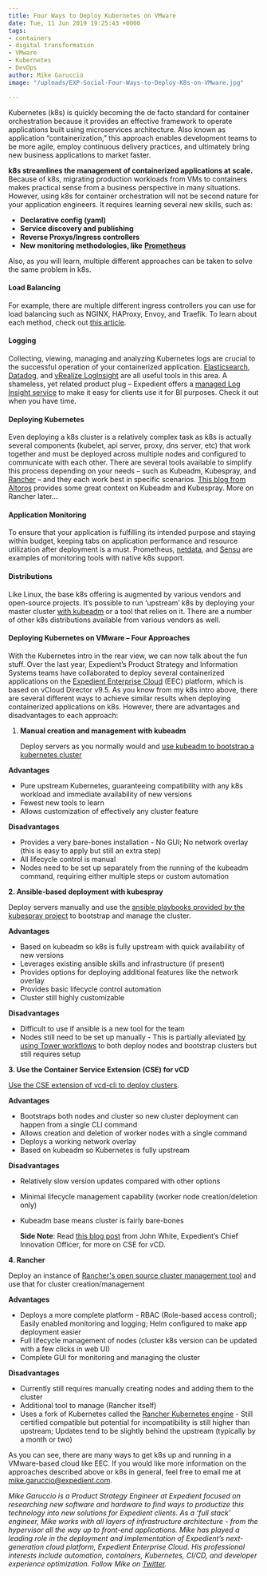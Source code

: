 ```yaml
---
title: Four Ways to Deploy Kubernetes on VMware
date: Tue, 11 Jun 2019 19:25:43 +0000
tags:
- containers
- digital transformation
- VMware
- Kubernetes
- DevOps
author: Mike Garuccio
image: "/uploads/EXP-Social-Four-Ways-to-Deploy-K8s-on-VMware.jpg"

---
```

Kubernetes (k8s) is quickly becoming the de facto standard for container orchestration because it provides an effective framework to operate applications built using microservices architecture. Also known as application “containerization,” this approach enables development teams to be more agile, employ continuous delivery practices, and ultimately bring new business applications to market faster.

**k8s streamlines the management of containerized applications at scale.** Because of k8s, migrating production workloads from VMs to containers makes practical sense from a business perspective in many situations. However, using k8s for container orchestration will not be second nature for your application engineers. It requires learning several new skills, such as:

* **Declarative config (yaml)**
* **Service discovery and publishing**
* **Reverse Proxys/Ingress controllers**
* **New monitoring methodologies, like** [**Prometheus**](https://github.com/coreos/prometheus-operator)

Also, as you will learn, multiple different approaches can be taken to solve the same problem in k8s.

#### Load Balancing

For example, there are multiple different ingress controllers you can use for load balancing such as NGINX, HAProxy, Envoy, and Traefik. To learn about each method, check out [this article](https://kubedex.com/ingress/).

#### Logging

Collecting, viewing, managing and analyzing Kubernetes logs are crucial to the successful operation of your containerized application. [Elasticsearch](https://www.elastic.co/elasticsearch-kubernetes), [Datadog](https://www.datadoghq.com/log-management/), and [vRealize LogInsight](https://www.vmware.com/products/vrealize-log-insight.html) are all useful tools in this area. A shameless, yet related product plug – Expedient offers a [managed Log Insight service](https://www.expedient.com/services/managed-services/compliance-security/unified-log-management/) to make it easy for clients use it for BI purposes. Check it out when you have time.

#### Deploying Kubernetes

Even deploying a k8s cluster is a relatively complex task as k8s is actually several components (kubelet, api server, proxy, dns server, etc) that work together and must be deployed across multiple nodes and configured to communicate with each other. There are several tools available to simplify this process depending on your needs – such as Kubeadm, Kubespray, and [Rancher](https://rancher.com/what-is-rancher/how-is-rancher-different/) – and they each work best in specific scenarios. [This blog from Altoros](https://www.altoros.com/blog/a-multitude-of-kubernetes-deployment-tools-kubespray-kops-and-kubeadm/) provides some great context on Kubeadm and Kubespray. More on Rancher later...

#### Application Monitoring

To ensure that your application is fulfilling its intended purpose and staying within budget, keeping tabs on application performance and resource utilization after deployment is a must. Prometheus, [netdata](https://docs.netdata.cloud/), and [Sensu](https://sensu.io/solutions/container-monitoring) are examples of monitoring tools with native k8s support.

#### Distributions

Like Linux, the base k8s offering is augmented by various vendors and open-source projects. It’s possible to run ‘upstream’ k8s by deploying your master cluster [with kubeadm](https://kubernetes.io/docs/setup/independent/create-cluster-kubeadm/) or a tool that relies on it. There are a number of other k8s distributions available from various vendors as well.

#### Deploying Kubernetes on VMware – Four Approaches

With the Kubernetes intro in the rear view, we can now talk about the fun stuff. Over the last year, Expedient’s Product Strategy and Information Systems teams have collaborated to deploy several containerized applications on the [Expedient Enterprise Cloud](https://www.expedient.com/services/infrastructure-as-a-service/cloud/) (EEC) platform, which is based on vCloud Director v9.5. As you know from my k8s intro above, there are several different ways to achieve similar results when deploying containerized applications on k8s. However, there are advantages and disadvantages to each approach:

1. **Manual creation and management with kubeadm**

   Deploy servers as you normally would and [use kubeadm to bootstrap a kubernetes cluster](https://kubernetes.io/docs/setup/independent/create-cluster-kubeadm/)

**Advantages**

* Pure upstream Kubernetes, guaranteeing compatibility with any k8s workload and immediate availability of new versions
* Fewest new tools to learn
* Allows customization of effectively any cluster feature

**Disadvantages**

* Provides a very bare-bones installation - No GUI; No network overlay (this is easy to apply but still an extra step)
* All lifecycle control is manual
* Nodes need to be set up separately from the running of the kubeadm command, requiring either multiple steps or custom automation

**2. Ansible-based deployment with kubespray**

Deploy servers manually and use the [ansible playbooks provided by the kubespray project](https://github.com/kubernetes-sigs/kubespray) to bootstrap and manage the cluster.

**Advantages**

* Based on kubeadm so k8s is fully upstream with quick availability of new versions
* Leverages existing ansible skills and infrastructure (if present)
* Provides options for deploying additional features like the network overlay
* Provides basic lifecycle control automation
* Cluster still highly customizable

**Disadvantages**

* Difficult to use if ansible is a new tool for the team
* Nodes still need to be set up manually - This is partially alleviated [by using Tower workflows](https://docs.ansible.com/ansible-tower/latest/html/userguide/workflows.html) to both deploy nodes and bootstrap clusters but still requires setup

**3. Use the Container Service Extension (CSE) for vCD**

[Use the CSE extension of vcd-cli to deploy clusters](https://vmware.github.io/container-service-extension/CLUSTER_ADMIN.html#example).

**Advantages**

* Bootstraps both nodes and cluster so new cluster deployment can happen from a single CLI command
* Allows creation and deletion of worker nodes with a single command
* Deploys a working network overlay
* Based on kubeadm so Kubernetes is fully upstream

**Disadvantages**

* Relatively slow version updates compared with other options
* Minimal lifecycle management capability (worker node creation/deletion only)
* Kubeadm base means cluster is fairly bare-bones

  **Side Note**: Read [this blog post](https://www.expedient.com/blog/deploy-kubernetes-clusters-alongside-virtual-machines-with-expedient-enterprise-cloud/) from John White, Expedient’s Chief Innovation Officer, for more on CSE for vCD.

**4. Rancher**

Deploy an instance of [Rancher's open source cluster management tool](https://rancher.com/products/rancher/) and use that for cluster creation/management

**Advantages**

* Deploys a more complete platform - RBAC (Role-based access control); Easily enabled monitoring and logging; Helm configured to make app deployment easier
* Full lifecycle management of nodes (cluster k8s version can be updated with a few clicks in web UI)
* Complete GUI for monitoring and managing the cluster

**Disadvantages**

* Currently still requires manually creating nodes and adding them to the cluster
* Additional tool to manage (Rancher itself)
* Uses a fork of Kubernetes called the [Rancher Kubernetes engine](https://github.com/rancher/rke) - Still certified compatible but potential for incompatibility is still higher than upstream; Updates tend to be slightly behind the upstream (typically by a month or two)

As you can see, there are many ways to get k8s up and running in a VMware-based cloud like EEC. If you would like more information on the approaches described above or k8s in general, feel free to email me at [mike.garuccio@expedient.com](mailto:mike.garuccio@expedient.com).

_Mike Garuccio is a Product Strategy Engineer at Expedient focused on researching new software and hardware to find ways to productize this technology into new solutions for Expedient clients. As a ‘full stack’ engineer, Mike works with all layers of infrastructure architecture - from the hypervisor all the way up to front-end applications. Mike has played a leading role in the deployment and implementation of Expedient’s next-generation cloud platform, Expedient Enterprise Cloud. His professional interests include automation, containers, Kubernetes, CI/CD, and developer experience optimization. Follow Mike on_ [_Twitter_](https://twitter.com/mgaruccio)_._